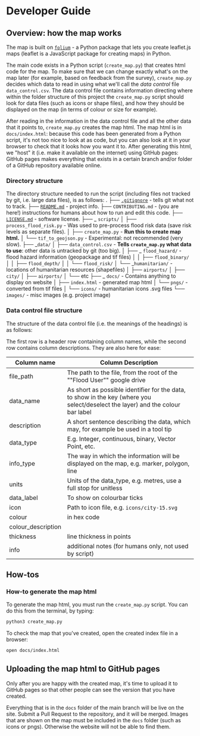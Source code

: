 # Developer Guide

## Overview: how the map works

<!--TODO: rename master branch to main-->
<!--TODO: rename `docs` folder in this documentation and the directory itself to `map_site` -->

The map is built on [`folium`](http://python-visualization.github.io/folium/) - a Python package that lets you create leaflet.js maps (leaflet is a JavaScript package for creating maps) in Python.

The main code exists in a Python script (`create_map.py`) that creates html code for the map.
To make sure that we can change exactly what's on the map later (for example, based on feedback from the survey), `create_map.py` decides which data to read in using what we'll call the *data control* file `data_control.csv`.
The data control file contains information directing where within the folder structure of this project the `create_map.py` script should look for data files (such as icons or shape files), and how they should be displayed on the map (in terms of colour or size for example).

After reading in the information in the data control file and all the other data that it points to, `create_map.py` creates the map html. 
The map html is in `docs/index.html`: because this code has been generated from a Python script, it's not too nice to look at as code, but you can also look at it in your browser to check that it looks how you want it to.
After generating this html, we "host" it (i.e. make it available on the internet) using GitHub pages: GitHub pages makes everything that exists in a certain branch and/or folder of a GitHub repository available online.

### Directory structure

The directory structure needed to run the script (including files not tracked by git, i.e. large data files), is as follows:
.
├── [`.gitignore`](.gitignore) - tells git what not to track.
├── [`README.md`](README.md) - project info.
├── `CONTRIBUTING.md` - (you are here!) instructions for humans about how to run and edit this code.
├── [`LICENSE.md`](LICENSE.md) - software license.
├── _ `scripts/` 
│   ├── `process_flood_risk.py` - Was used to pre-process flood risk data (save risk levels as separate files).
│   ├── `create_map.py` - __Run this to create map html.__
│   └── `tif_to_geojson.py` - Experimental: not recommended (very slow).
├── _`data/`
│   ├── `data_control.csv` - __Tells `create_map.py` what data to use__: other data is untracked by git (too big).
│   ├── _ `flood_hazard/` - flood hazard information (geopackage and tif files)
│   │   ├── `flood_binary/` 
│   │   ├── `flood_depth/`
│   │   └── `flood_risk/`
│   └── _`humanitarian/` - locations of humanitarian resources (shapefiles)
│       ├── `airports/`
│       ├── `city/`
│       ├── `airports/`
│       └── etc 
├── _ `docs/` - Contains anything to display on website
│   ├── `index.html` - generated map html
│   └── `pngs/` - converted from tif files
│   └── `icons/` - humanitarian icons .svg files
└── `images/` - misc images (e.g. project image)


### Data control file structure

The structure of the data control file (i.e. the meanings of the headings) is as follows:

The first row is a header row containing column names, while the second row contains column descriptions.
They are also here for ease:

|Column name | Column Description |
|--|--|
| file_path | The path to the file, from the root of the ""Flood User"" google drive |
| data_name | As short as possible identifier for the data, to show in the key (where you select/deselect the layer) and the colour bar label |
| description | A short sentence describing the data, which may, for example be used in a tool tip |
| data_type | E.g. Integer, continuous, binary, Vector Point, etc. |
| info_type | The way in which the information will be displayed on the map, e.g. marker, polygon, line | 
| units | Units of the data_type, e.g. metres, use a full stop for unitless | 
| data_label| To show on colourbar ticks | 
| icon | Path to icon file, e.g. `icons/city-15.svg` | 
| colour| in hex code | 
| colour_description | | 
| thickness| line thickness in points | 
| info| additional notes (for humans only, not used by script) | 


## How-tos

<!--TODO: write setup-->
<!--
### Setup

1. Clone GitHub
2. Download Data 
3. 
-->

### How-to generate the map html

To generate the map html, you must run the `create_map.py` script.
You can do this from the terminal, by typing:

```bash
python3 create_map.py
```

To check the map that you've created, open the created index file in a browser:
```bash
open docs/index.html
```

## Uploading the map html to GitHub pages
<!-- TODO: set up a more sensible way of doing this and update instructions.-->
Only after you are happy with the created map, it's time to upload it to GitHub pages so that other people can see the version that you have created. 

Everything that is in the `docs` folder of the main branch will be live on the site. 
Submit a Pull Request to the repository, and it will be merged.
Images that are shown on the map must be included in the `docs` folder (such as icons or pngs). 
Otherwise the website will not be able to find them.

<!-- TODO: write how to add new features.-->
<!--
## How to add new features to the map

### Editing an icon colour

### Editing a line colour

### New feature, but similar to existing features
1. Edit the data control file
2. Edit the data control dictionary file 

### Completely new feature
-->